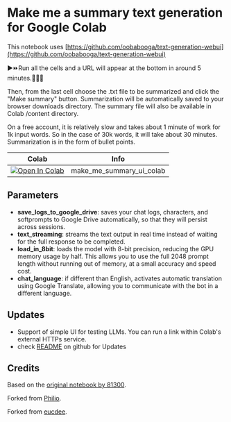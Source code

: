 # Make me a summary text generation for Google Colab

This notebook uses [https://github.com/oobabooga/text-generation-webui](https://github.com/oobabooga/text-generation-webui)

▶⏩Run all the cells and a URL will appear at the bottom in around 5 minutes.🤞🐱‍👤 

Then, from the last cell choose the .txt file to be summarized and click the "Make summary" button.
Summarization will be automatically saved to your browser downloads directory.
The summary file will also be available in Colab /content directory.

On a free account, it is relatively slow and takes about 1 minute of work for 1k input words.
So in the case of 30k words, it will take about 30 minutes. 
Summarization is in the form of bullet points.

| Colab | Info
| --- | --- |
[![Open In Colab](https://colab.research.google.com/assets/colab-badge.svg)](https://colab.research.google.com/github/theaidran/AI/blob/main/make_me_summary_ui_4bit_textgen_gdrive.ipynb) | make_me_summary_ui_colab

## Parameters

* **save_logs_to_google_drive**: saves your chat logs, characters, and softprompts to Google Drive automatically, so that they will persist across sessions.
* **text_streaming**: streams the text output in real time instead of waiting for the full response to be completed.
* **load_in_8bit**: loads the model with 8-bit precision, reducing the GPU memory usage by half. This allows you to use the full 2048 prompt length without running out of memory, at a small accuracy and speed cost.
* **chat_language**: if different than English, activates automatic translation using Google Translate, allowing you to communicate with the bot in a different language.

## Updates
* Support of simple UI for testing LLMs. You can run a link within Colab's external HTTPs service.<br>
* check [README](https://github.com/theaidran/AI/blob/main/README.md) on github for Updates

## Credits

Based on the [original notebook by 81300](https://colab.research.google.com/github/81300/AI-Notebooks/blob/main/Colab-TextGen-GPU.ipynb).

Forked from [Philio](https://github.com/pcrii/Philo-Colab-Collection/blob/main/4bit_TextGen_Gdrive.ipynb).

Forked from [eucdee](https://github.com/eucdee/AI/blob/main/4bit_TextGen_Gdrive.ipynb).








